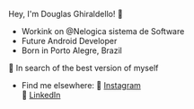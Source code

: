 Hey, I'm Douglas Ghiraldello! 👋

- Workink on @Nelogica sistema de Software
- Future Android Developer
- Born in Porto Alegre, Brazil

🚀 In search of the best version of myself

- Find me elsewhere:
📸 <a href="https://instagram.com/lucasmontano" rel="nofollow">Instagram</a> <br>
💼 <a href="https://www.linkedin.com/in/lucasmontano/" rel="nofollow">LinkedIn</a>

